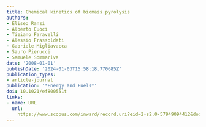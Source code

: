 ```yaml
---
title: Chemical kinetics of biomass pyrolysis
authors:
- Eliseo Ranzi
- Alberto Cuoci
- Tiziano Faravelli
- Alessio Frassoldati
- Gabriele Migliavacca
- Sauro Pierucci
- Samuele Sommariva
date: '2008-01-01'
publishDate: '2024-01-03T15:58:18.770685Z'
publication_types:
- article-journal
publication: '*Energy and Fuels*'
doi: 10.1021/ef800551t
links:
- name: URL
  url: 
    https://www.scopus.com/inward/record.uri?eid=2-s2.0-57949094412&doi=10.1021%2fef800551t&partnerID=40&md5=5264244e838fc713ecd6f5abe1431bd5
---
```

